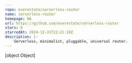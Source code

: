```yaml
---
repo: everestate/serverless-router
name: serverless-router
homepage: NA
url: https://github.com/everestate/serverless-router
stars: 6
starredAt: 2024-12-31T22:21:10Z
description: |-
    Serverless, minimalist, pluggable, universal router.
---
```


[object Object]
